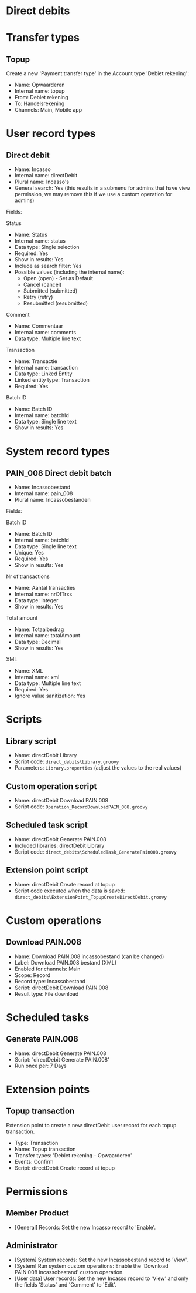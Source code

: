 Direct debits
==============

# Transfer types

## Topup

Create a new 'Payment transfer type' in the Account type 'Debiet rekening':

- Name: Opwaarderen
- Internal name: topup
- From: Debiet rekening
- To: Handelsrekening
- Channels: Main, Mobile app

# User record types

## Direct debit

- Name: Incasso
- Internal name: directDebit
- Plural name: Incasso's
- General search: Yes (this results in a submenu for admins that have view permission, we may remove this if we use a custom operation for admins)

Fields:

Status
- Name: Status
- Internal name: status
- Data type: Single selection
- Required: Yes
- Show in results: Yes
- Include as search filter: Yes
- Possible values (including the internal name):
    - Open (open) - Set as Default
    - Cancel (cancel)
    - Submitted (submitted)
    - Retry (retry)
    - Resubmitted (resubmitted)

Comment
- Name: Commentaar
- Internal name: comments
- Data type: Multiple line text

Transaction
- Name: Transactie
- Internal name: transaction
- Data type: Linked Entity
- Linked entity type: Transaction
- Required: Yes

Batch ID
- Name: Batch ID
- Internal name: batchId
- Data type: Single line text
- Show in results: Yes

# System record types

## PAIN_008 Direct debit batch

- Name: Incassobestand
- Internal name: pain_008
- Plural name: Incassobestanden

Fields:

Batch ID
- Name: Batch ID
- Internal name: batchId
- Data type: Single line text
- Unique: Yes
- Required: Yes
- Show in results: Yes

Nr of transactions
- Name: Aantal transacties
- Internal name: nrOfTrxs
- Data type: Integer
- Show in results: Yes

Total amount
- Name: Totaalbedrag
- Internal name: totalAmount
- Data type: Decimal
- Show in results: Yes

XML
- Name: XML
- Internal name: xml
- Data type: Multiple line text
- Required: Yes
- Ignore value sanitization: Yes

# Scripts

## Library script

- Name: directDebit Library
- Script code: `direct_debits\Library.groovy`
- Parameters: `Library.properties` (adjust the values to the real values)

## Custom operation script

- Name: directDebit Download PAIN.008
- Script code: `Operation_RecordDownloadPAIN_008.groovy`

## Scheduled task script

- Name: directDebit Generate PAIN.008
- Included libraries: directDebit Library
- Script code: `direct_debits\ScheduledTask_GeneratePain008.groovy`

## Extension point script

- Name: directDebit Create record at topup
- Script code executed when the data is saved: `direct_debits\ExtensionPoint_TopupCreateDirectDebit.groovy`

# Custom operations

## Download PAIN.008

- Name: Download PAIN.008 incassobestand (can be changed)
- Label: Download PAIN.008 bestand (XML)
- Enabled for channels: Main
- Scope: Record
- Record type: Incassobestand
- Script: directDebit Download PAIN.008
- Result type: File download

# Scheduled tasks

## Generate PAIN.008

- Name: directDebit Generate PAIN.008
- Script: 'directDebit Generate PAIN.008'
- Run once per: 7 Days

# Extension points

## Topup transaction

Extension point to create a new directDebit user record for each topup transaction.

- Type: Transaction
- Name: Topup transaction
- Transfer types: 'Debiet rekening - Opwaarderen'
- Events: Confirm
- Script: directDebit Create record at topup

# Permissions

## Member Product

- [General] Records: Set the new Incasso record to 'Enable'.

## Administrator

- [System] System records: Set the new Incassobestand record to 'View'.
- [System] Run system custom operations: Enable the 'Download PAIN.008 incassobestand' custom operation.
- [User data] User records: Set the new Incasso record to 'View' and only the fields 'Status' and 'Comment' to 'Edit'.
